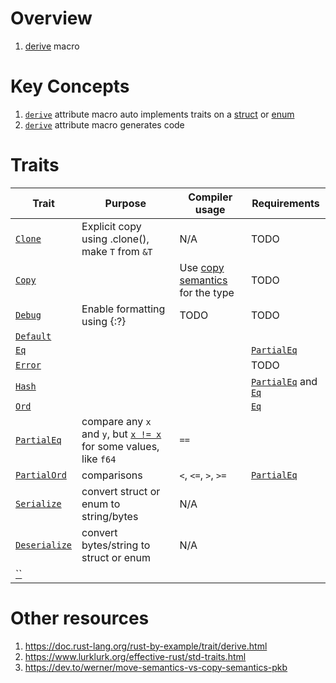 # Overview
1. [derive](https://doc.rust-lang.org/reference/procedural-macros.html#derive-macros) macro


# Key Concepts
1. [`derive`](https://doc.rust-lang.org/reference/procedural-macros.html#derive-macros) attribute macro auto implements traits on a [struct](https://doc.rust-lang.org/book/ch05-01-defining-structs.html) or [enum](https://doc.rust-lang.org/book/ch06-01-defining-an-enum.html)
1. [`derive`](https://doc.rust-lang.org/reference/procedural-macros.html#derive-macros) attribute macro generates code


# Traits
|Trait|Purpose|Compiler usage|Requirements|
|---|---|---|---|
|[`Clone`](https://doc.rust-lang.org/std/clone/trait.Clone.html)|Explicit copy using .clone(), make `T` from `&T`|N/A|TODO|
|[`Copy`](https://doc.rust-lang.org/std/marker/trait.Copy.html)||Use [copy semantics](https://dev.to/werner/move-semantics-vs-copy-semantics-pkb) for the type|TODO|
|[`Debug`](https://doc.rust-lang.org/std/fmt/trait.Debug.html)|Enable formatting using {:?}|TODO|TODO|
|[`Default`](https://doc.rust-lang.org/std/default/trait.Default.html)||||
|[`Eq`](https://doc.rust-lang.org/std/cmp/trait.Eq.html)|||[`PartialEq`](https://doc.rust-lang.org/std/cmp/trait.PartialEq.html)|
|[`Error`](https://doc.rust-lang.org/std/error/index.html)|||TODO|
|[`Hash`](https://doc.rust-lang.org/std/hash/trait.Hash.html)|||[`PartialEq`](https://doc.rust-lang.org/std/cmp/trait.PartialEq.html) and [`Eq`](https://doc.rust-lang.org/std/cmp/trait.Eq.html)|
|[`Ord`](https://doc.rust-lang.org/std/cmp/trait.Ord.html)|||[`Eq`](https://doc.rust-lang.org/std/cmp/trait.Eq.html)|
|[`PartialEq`](https://doc.rust-lang.org/std/cmp/trait.PartialEq.html)|compare any `x` and `y`, but [`x != x`](https://en.wikipedia.org/wiki/Partial_equivalence_relation) for some values, like `f64` |`==`||
|[`PartialOrd`](https://doc.rust-lang.org/std/cmp/trait.PartialOrd.html)|comparisons|`<`, `<=`, `>`, `>=`|[`PartialEq`](https://doc.rust-lang.org/std/cmp/trait.PartialEq.html)|
|[`Serialize`](https://serde.rs/derive.html)|convert struct or enum to string/bytes|N/A||
|[`Deserialize`](https://serde.rs/derive.html)|convert bytes/string to struct or enum|N/A||
|[``](TODO)||||



# Other resources
1. https://doc.rust-lang.org/rust-by-example/trait/derive.html
1. https://www.lurklurk.org/effective-rust/std-traits.html
1. https://dev.to/werner/move-semantics-vs-copy-semantics-pkb